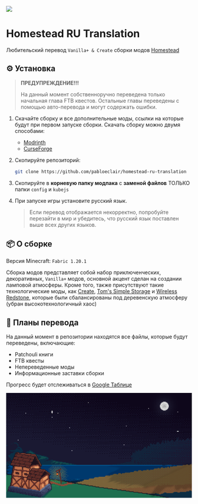 <img src="https://cdn.modrinth.com/data/cached_images/5b22205d972d2006c6bd3ff913524a33f8a5761e.png"><br>
# Homestead RU Translation
Любительский перевод `Vanilla+ & Create` сборки модов [Homestead](https://modrinth.com/modpack/homestead)

## ⚙️ Установка
> **ПРЕДУПРЕЖДЕНИЕ!!!**
> 
> На данный момент собственноручно переведена только начальная глава FTB квестов. Остальные главы переведены с помощью авто-перевода и могут содержать ошибки.

1. Скачайте сборку и все дополнительные моды, ссылки на которые будут при первом запуске сборки. Скачать сборку можно двумя способами:
    - [Modrinth](https://modrinth.com/modpack/homestead/version/1.1.2)
    - [CurseForge](https://www.curseforge.com/minecraft/modpacks/homestead-cozy/files/6800046)

2.  Скопируйте репозиторий:
    ```bash
    git clone https://github.com/pabloeclair/homestead-ru-translation
    ```
3. Скопируйте в **корневую папку модпака** с **заменой файлов** ТОЛЬКО папки `config` и `kubejs`
4. При запуске игры установите русский язык. 
    > Если перевод отображается некорректно, попробуйте перезайти в мир и убедитесь, что русский язык поставлен выше всех других языков.

## 📦 О сборке 
Версия Minecraft: `Fabric 1.20.1`

Сборка модов представляет собой набор приключенческих, декоративных, `Vanilla+` модов, основной акцент сделан на создании ламповой атмосферы. Кроме того, также присутствуют такие технологические моды, как [Create](https://modrinth.com/mod/create-fabric), [Tom's Simple Storage](https://modrinth.com/mod/toms-storage) и [Wireless Redstone](https://modrinth.com/mod/wirelessredstone), которые были сбалансированы под деревенскую атмосферу (убран высокотехнологичный хаос)

## 📅 Планы перевода 
На данный момент в репозитории находятся все файлы, которые будут переведены, включающие:
- Patchouli книги
- FTB квесты
- Непереведенные моды
- Информационные заставки сборки

Прогресс будет отслеживаться в [Google Таблице](https://docs.google.com/spreadsheets/d/1KgAi4I8NGKTt3XyMnZGjPG_Oird5zyPBfKRI_52j-ls/edit?usp=sharing)


![FullNight.png](branding/FullNight.png)



